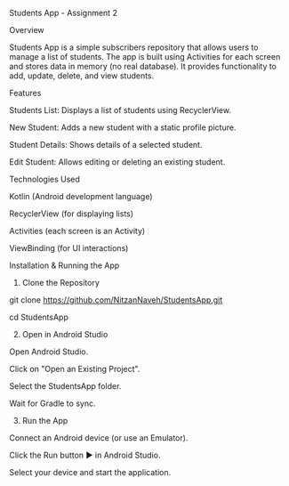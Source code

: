 Students App - Assignment 2

Overview

Students App is a simple subscribers repository that allows users to manage a list of students. The app is built using Activities for each screen and stores data in memory (no real database). It provides functionality to add, update, delete, and view students.

Features

Students List: Displays a list of students using RecyclerView.

New Student: Adds a new student with a static profile picture.

Student Details: Shows details of a selected student.

Edit Student: Allows editing or deleting an existing student.

Technologies Used

Kotlin (Android development language)

RecyclerView (for displaying lists)

Activities (each screen is an Activity)

ViewBinding (for UI interactions)

Installation & Running the App

1. Clone the Repository

 git clone https://github.com/NitzanNaveh/StudentsApp.git
 
 cd StudentsApp

2. Open in Android Studio

Open Android Studio.

Click on "Open an Existing Project".

Select the StudentsApp folder.

Wait for Gradle to sync.

3. Run the App

Connect an Android device (or use an Emulator).

Click the Run button ▶️ in Android Studio.

Select your device and start the application.
